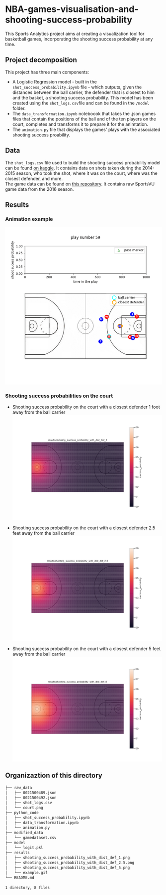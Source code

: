 # NBA-games-visualisation-and-shooting-success-probability
This Sports Analytics project aims at creating a visualization tool for basketball games, incorporating the shooting success probability at any time.

## Project decomposition

This project has three main components:
- A Logistic Regression model - built in the `shot_success_probability.ipynb` file - which outputs, given the distances between the ball carrier, the defender that is closest to him and the basket, a shooting success probability. This model has been created using the `shot_logs.csv`file and can be found in the `/model` folder.
- The `data_transformation.ipynb` noteboook that takes the .json games files that contain the positions of the ball and of the ten players on the court, completes and transforms it to prepare it for the animtation.
- The `animation.py` file that displays the games' plays with the associated shooting success proability.

## Data

The `shot_logs.csv` file used to build the shooting success probability model can be found [on kaggle](https://www.kaggle.com/dansbecker/nba-shot-logs). It contains data on shots taken during the 2014-2015 season, who took the shot, where it was on the court, where was the closest defender, and more.  
The game data can be found on [this repository](https://github.com/linouk23/NBA-Player-Movements). It contains raw SportsVU game data from the 2016 season.

## Results

### Animation example

![example gif](results/example.gif)

### Shooting success probabilities on the court

- Shooting success probability on the court with a closest defender 1 foot away from the ball carrier
![shooting success probability on the court with a closest defender 1 foot away](results/shooting_success_probability_with_dist_def_1.png)

- Shooting success probability on the court with a closest defender 2.5 feet away from the ball carrier
![shooting success probability on the court with a closest defender 2.5 feet away](results/shooting_success_probability_with_dist_def_2.5.png)

- Shooting success probability on the court with a closest defender 5 feet away from the ball carrier
![shooting success probability on the court with a closest defender 5 feet away](results/shooting_success_probability_with_dist_def_5.png)

## Organizaztion of this directory
```
├── raw_data
│   ├── 0021500489.json
│   ├── 0021500492.json
│   ├── shot_logs.csv
│   └── court.png
├── python_code
│   ├── shot_success_probability.ipynb
│   ├── data_transformation.ipynb
│   └── animation.py
├── modified_data
│   └── gamedataset.csv
├── model
│   └── logit.pkl
├── results
│   ├── shooting_success_probability_with_dist_def_1.png
│   ├── shooting_success_probability_with_dist_def_2.5.png
│   ├── shooting_success_probability_with_dist_def_5.png
│   └── example.gif
└── README.md

1 directory, 8 files
```
